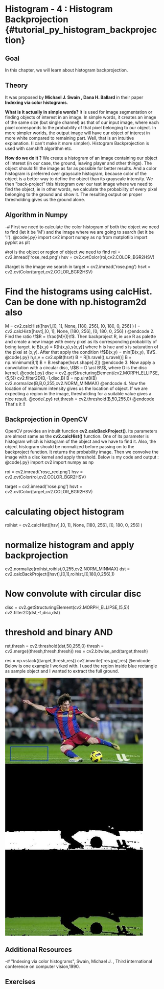 Histogram - 4 : Histogram Backprojection {#tutorial_py_histogram_backprojection}
========================================

Goal
----

In this chapter, we will learn about histogram backprojection.

Theory
------

It was proposed by **Michael J. Swain , Dana H. Ballard** in their paper **Indexing via color
histograms**.

**What is it actually in simple words?** It is used for image segmentation or finding objects of
interest in an image. In simple words, it creates an image of the same size (but single channel) as
that of our input image, where each pixel corresponds to the probability of that pixel belonging to
our object. In more simpler worlds, the output image will have our object of interest in more white
compared to remaining part. Well, that is an intuitive explanation. (I can't make it more simpler).
Histogram Backprojection is used with camshift algorithm etc.

**How do we do it ?** We create a histogram of an image containing our object of interest (in our
case, the ground, leaving player and other things). The object should fill the image as far as
possible for better results. And a color histogram is preferred over grayscale histogram, because
color of the object is a better way to define the object than its grayscale intensity. We then
"back-project" this histogram over our test image where we need to find the object, ie in other
words, we calculate the probability of every pixel belonging to the ground and show it. The
resulting output on proper thresholding gives us the ground alone.

Algorithm in Numpy
------------------

-#  First we need to calculate the color histogram of both the object we need to find (let it be
    'M') and the image where we are going to search (let it be 'I').
@code{.py}
import cv2
import numpy as np
from matplotlib import pyplot as plt

#roi is the object or region of object we need to find
roi = cv2.imread('rose_red.png')
hsv = cv2.cvtColor(roi,cv2.COLOR_BGR2HSV)

#target is the image we search in
target = cv2.imread('rose.png')
hsvt = cv2.cvtColor(target,cv2.COLOR_BGR2HSV)

# Find the histograms using calcHist. Can be done with np.histogram2d also
M = cv2.calcHist([hsv],[0, 1], None, [180, 256], [0, 180, 0, 256] )
I = cv2.calcHist([hsvt],[0, 1], None, [180, 256], [0, 180, 0, 256] )
@endcode
2.  Find the ratio \f$R = \frac{M}{I}\f$. Then backproject R, ie use R as palette and create a new image
    with every pixel as its corresponding probability of being target. ie B(x,y) = R[h(x,y),s(x,y)]
    where h is hue and s is saturation of the pixel at (x,y). After that apply the condition
    \f$B(x,y) = min[B(x,y), 1]\f$.
@code{.py}
h,s,v = cv2.split(hsvt)
B = R[h.ravel(),s.ravel()]
B = np.minimum(B,1)
B = B.reshape(hsvt.shape[:2])
@endcode
3.  Now apply a convolution with a circular disc, \f$B = D \ast B\f$, where D is the disc kernel.
@code{.py}
disc = cv2.getStructuringElement(cv2.MORPH_ELLIPSE,(5,5))
cv2.filter2D(B,-1,disc,B)
B = np.uint8(B)
cv2.normalize(B,B,0,255,cv2.NORM_MINMAX)
@endcode
4.  Now the location of maximum intensity gives us the location of object. If we are expecting a
    region in the image, thresholding for a suitable value gives a nice result.
@code{.py}
ret,thresh = cv2.threshold(B,50,255,0)
@endcode
That's it !!

Backprojection in OpenCV
------------------------

OpenCV provides an inbuilt function **cv2.calcBackProject()**. Its parameters are almost same as the
**cv2.calcHist()** function. One of its parameter is histogram which is histogram of the object and
we have to find it. Also, the object histogram should be normalized before passing on to the
backproject function. It returns the probability image. Then we convolve the image with a disc
kernel and apply threshold. Below is my code and output :
@code{.py}
import cv2
import numpy as np

roi = cv2.imread('rose_red.png')
hsv = cv2.cvtColor(roi,cv2.COLOR_BGR2HSV)

target = cv2.imread('rose.png')
hsvt = cv2.cvtColor(target,cv2.COLOR_BGR2HSV)

# calculating object histogram
roihist = cv2.calcHist([hsv],[0, 1], None, [180, 256], [0, 180, 0, 256] )

# normalize histogram and apply backprojection
cv2.normalize(roihist,roihist,0,255,cv2.NORM_MINMAX)
dst = cv2.calcBackProject([hsvt],[0,1],roihist,[0,180,0,256],1)

# Now convolute with circular disc
disc = cv2.getStructuringElement(cv2.MORPH_ELLIPSE,(5,5))
cv2.filter2D(dst,-1,disc,dst)

# threshold and binary AND
ret,thresh = cv2.threshold(dst,50,255,0)
thresh = cv2.merge((thresh,thresh,thresh))
res = cv2.bitwise_and(target,thresh)

res = np.vstack((target,thresh,res))
cv2.imwrite('res.jpg',res)
@endcode
Below is one example I worked with. I used the region inside blue rectangle as sample object and I
wanted to extract the full ground.

![image](images/backproject_opencv.jpg)

Additional Resources
--------------------

-#  "Indexing via color histograms", Swain, Michael J. , Third international conference on computer
    vision,1990.

Exercises
---------

